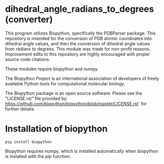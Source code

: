 dihedral_angle_radians_to_degrees (converter)
=====================
This program utilizes Biopython, specifically the PDBParser package. This repository is intended for the conversion of PDB atomic coordinates into dihedral angle values, and then the conversion of dihedral angle values from radians to degrees. This module was made for non-profit reasons. Improvement edits to this repository are highly encouraged with proper source code citations.

These modules require biopython and numpy.

The Biopython Project is an international association of developers of freely available Python tools for computational molecular biology.

The Biopython package is an open source software. Please see the "LICENSE.rst" file provided by: <https://github.com/biopython/biopython/blob/master/LICENSE.rst>` for further details.

Installation of biopython
========================

    pip install biopython

Biopython requires numpy, which is installed automatically when biopython is installed with the pip function.
